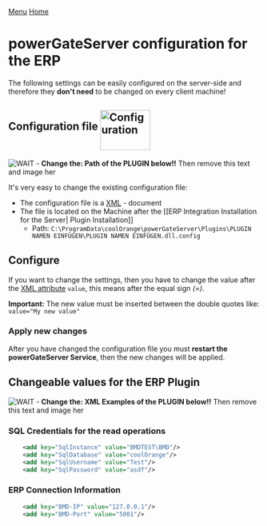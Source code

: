 [Menu](../README.md) [Home](./home.md)
# powerGateServer configuration for the ERP

The following settings can be easily configured on the server-side and therefore they **don't need** to be changed on every client machine!

## Configuration file <img src="https://user-images.githubusercontent.com/36075173/46526478-9ffefe80-c88e-11e8-9620-2ca213003828.png" height="80" width="100" alt="Configuration" align="middle">

![WAIT](https://placehold.it/150/f03c15/FFFFFF?text=WAIT) - **Change the: Path of the PLUGIN below!!** Then remove this text and image her

It's very easy to change the existing configuration file:
+ The configuration file is a [XML](https://en.wikipedia.org/wiki/XML) - document
+ The file is located on the Machine after the [[ERP Integration Installation for the Server| Plugin Installation]]
  + Path: `C:\ProgramData\coolOrange\powerGateServer\Plugins\PLUGIN NAMEN EINFÜGEN\PLUGIN NAMEN EINFÜGEN.dll.config`

## Configure

If you want to change the settings, then you have to change the value after the [XML attribute](https://www.w3schools.com/xml/xml_attributes.asp) `value`, this means after the equal sign _(=)_.

**Important:** The new value must be inserted between the double quotes like: `value="My new value"`

### Apply new changes

After you have changed the configuration file you must **restart the powerGateServer Service**, then the new changes will be applied.

## Changeable values for the ERP Plugin

![WAIT](https://placehold.it/150/f03c15/FFFFFF?text=WAIT) - **Change the: XML Examples of the PLUGIN below!!** Then remove this text and image her

### SQL Credentials for the read operations

``` XML
    <add key="SqlInstance" value="BMDTEST\BMD"/>
    <add key="SqlDatabase" value="coolOrange"/>
    <add key="SqlUsername" value="Test"/>
    <add key="SqlPassword" value="asdf"/>
```

### ERP Connection Information

``` XML
    <add key="BMD-IP" value="127.0.0.1"/>
    <add key="BMD-Port" value="5001"/>
```

